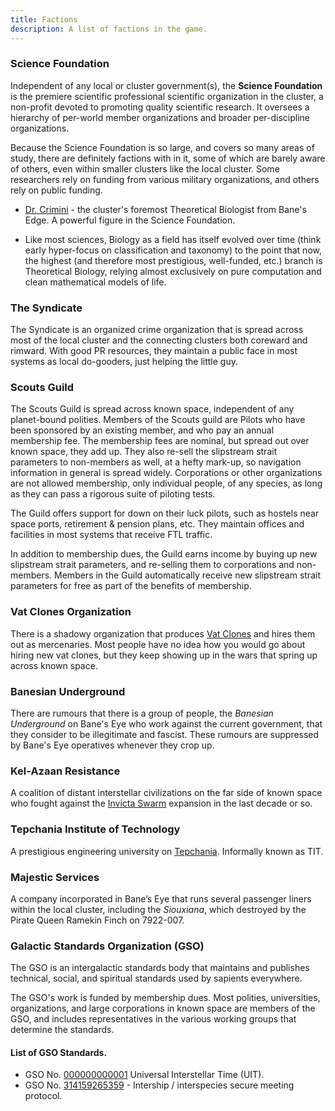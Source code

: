 ```yaml
---
title: Factions
description: A list of factions in the game.
---
```


### Science Foundation

Independent of any local or cluster government(s), the **Science
Foundation** is the premiere scientific professional scientific
organization in the cluster, a non-profit devoted to promoting quality
scientific research. It oversees a hierarchy of per-world member
organizations and broader per-discipline organizations.

Because the Science Foundation is so large, and covers so many areas of
study, there are definitely factions with in it, some of which are
barely aware of others, even within smaller clusters like the local
cluster. Some researchers rely on funding from various military
organizations, and others rely on public funding.

-   [Dr. Crimini](/tatterpedia/faces#dr-crimini) - the cluster's foremost Theoretical Biologist from
    Bane's Edge. A powerful figure in the Science Foundation.

  -   Like most sciences, Biology as a field has itself evolved over
      time (think early hyper-focus on classification and taxonomy) to
      the point that now, the highest (and therefore most prestigious,
      well-funded, etc.) branch is Theoretical Biology, relying almost
      exclusively on pure computation and clean mathematical models of
      life.


### The Syndicate

The Syndicate is an organized crime organization that is spread across
most of the local cluster and the connecting clusters both coreward and
rimward. With good PR resources, they maintain a public face in most
systems as local do-gooders, just helping the little guy.


### Scouts Guild

The Scouts Guild is spread across known space, independent of any
planet-bound polities. Members of the Scouts guild are Pilots who have
been sponsored by an existing member, and who pay an annual membership
fee. The membership fees are nominal, but spread out over known space,
they add up. They also re-sell the slipstream strait parameters to
non-members as well, at a hefty mark-up, so navigation information in
general is spread widely. Corporations or other organizations are not
allowed membership, only individual people, of any species, as long as
they can pass a rigorous suite of piloting tests.

The Guild offers support for down on their luck pilots, such as hostels
near space ports, retirement & pension plans, etc. They maintain offices
and facilities in most systems that receive FTL traffic.

In addition to membership dues, the Guild earns income by buying up new
slipstream strait parameters, and re-selling them to corporations and
non-members. Members in the Guild automatically receive new slipstream
strait parameters for free as part of the benefits of membership.


### Vat Clones Organization

There is a shadowy organization that produces [Vat
Clones](/tatterpedia/sapient-species#vat-clones) and hires them out as mercenaries.
Most people have no idea how you would go about hiring new vat clones,
but they keep showing up in the wars that spring up across known space.


### Banesian Underground

There are rumours that there is a group of people, the *Banesian
Underground* on Bane's Eye who work against the current government, that
they consider to be illegitimate and fascist. These rumours are
suppressed by Bane's Eye operatives whenever they crop up.

### Kel-Azaan Resistance

A coalition of distant interstellar civilizations on the far side of known space
who fought against the [Invicta Swarm](/tatterpedia/sapient-species#invicta-swarm) expansion in the last decade or so.

### Tepchania Institute of Technology

A prestigious engineering university on [Tepchania](places#tepchania). Informally known as TIT.

### Majestic Services

A company incorporated in Bane’s Eye that runs several passenger liners within the local cluster, including the _Siouxiana_, which destroyed by the Pirate Queen Ramekin Finch on 7922-007.

### Galactic Standards Organization (GSO)

The GSO is an intergalactic standards body that maintains and publishes technical, social, and spiritual standards used by sapients everywhere.

The GSO's work is funded by membership dues. Most polities, universities, organizations, and large corporations in known space are members of the GSO, and
includes representatives in the various working groups that determine the standards.

#### List of GSO Standards.

* GSO No. [000000000001](/tatterpedia/gso-standards/00000000001-universal-interstellar-time) Universal Interstellar Time (UIT).
* GSO No. [314159265359](/tatterpedia/gso-standards/314159265359-intership-interspecies-secure-meeting-protocol) - Intership / interspecies secure meeting protocol.
